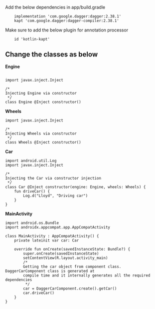 Add the below dependencies in app/build.gradle

```
    implementation 'com.google.dagger:dagger:2.38.1'
    kapt 'com.google.dagger:dagger-compiler:2.38.1'
 ```
 
 Make sure to add the below plugin for annotation processor
 
 ```
     id 'kotlin-kapt'
```

## Change the classes as below

**Engine**

```

import javax.inject.Inject

/*
Injecting Engine via constructor
 */
class Engine @Inject constructor()
```

**Wheels**

```
import javax.inject.Inject

/*
Injecting Wheels via constructor
 */
class Wheels @Inject constructor()
```

**Car**

```
import android.util.Log
import javax.inject.Inject

/*
Injecting the Car via constructor injection
 */
class Car @Inject constructor(engine: Engine, wheels: Wheels) {
    fun driveCar() {
        Log.d("Lloyd", "Driving car")
    }
}
```

**MainActivity**


```
import android.os.Bundle
import androidx.appcompat.app.AppCompatActivity

class MainActivity : AppCompatActivity() {
    private lateinit var car: Car

    override fun onCreate(savedInstanceState: Bundle?) {
        super.onCreate(savedInstanceState)
        setContentView(R.layout.activity_main)
        /*
        Getting the car object from component class. DaggerCarComponent class is generated at
        compile time and it internally generates all the required dependencies
         */
        car = DaggerCarComponent.create().getCar()
        car.driveCar()
    }
}
```


